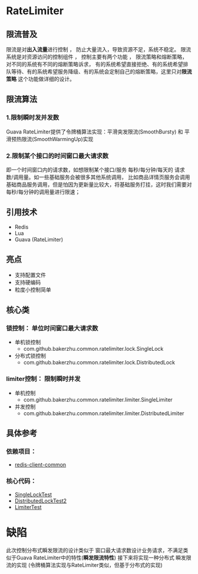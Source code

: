 # RateLimiter

## 限流普及
限流是对**出入流量**进行控制 ， 防止大量流入，导致资源不足，系统不稳定。
限流系统是对资源访问的控制组件 ， 控制主要有两个功能 ， 限流策略和熔断策略，对不同的系统有不同的熔断策略诉求，
有的系统希望直接拒绝、有的系统希望排队等待、有的系统希望服务降级、有的系统会定制自己的熔断策略，这里只对**限流策略** 这个功能做详细的设计。

## 限流算法
### 1.限制瞬时发并发数
Guava RateLimiter提供了令牌桶算法实现：平滑突发限流(SmoothBursty) 和 平滑预热限流(SmoothWarmingUp)实现
### 2.限制某个接口的时间窗口最大请求数
即一个时间窗口内的请求数，如想限制某个接口/服务 每秒/每分钟/每天的 请求数/调用量。如一些基础服务会被很多其他系统调用，
比如商品详情页服务会调用基础商品服务调用，但是怕因为更新量比较大，将基础服务打挂，这时我们需要对每秒/每分钟的调用量进行限速；


## 引用技术
* Redis
* Lua
* Guava (RateLimiter)

## 亮点
* 支持配置文件
* 支持硬编码
* 粒度小控制简单

## 核心类

### 锁控制： 单位时间窗口最大请求数
* 单机锁控制
    * com.github.bakerzhu.common.ratelimiter.lock.SingleLock
* 分布式锁控制
    * com.github.bakerzhu.common.ratelimiter.lock.DistributedLock

### limiter控制： 限制瞬时并发
* 单机控制
    * com.github.bakerzhu.common.ratelimiter.limiter.SingleLimiter
* 并发控制
    * com.github.bakerzhu.common.ratelimiter.limiter.DistributedLimiter



## 具体参考
### 依赖项目：
* [redis-client-common](https://github.com/ZhuBaker/redis-client-common)

### 核心代码：
* [SingleLockTest](https://github.com/ZhuBaker/rate-limiter/blob/master/src/test/java/com/github/bakerzhu/common/lock/SingleLockTest.java)
* [DistributedLockTest2](https://github.com/ZhuBaker/rate-limiter/blob/master/src/test/java/com/github/bakerzhu/common/lock/DistributedLockTest2.java)
* [LimiterTest](https://github.com/ZhuBaker/rate-limiter/blob/master/src/test/java/com/github/bakerzhu/common/limiter/LimiterTest.java)

# 缺陷

此次控制分布式瞬发限流的设计类似于 窗口最大请求数设计业务请求，不满足类似于Guava RateLimiter中的特性(**瞬发限流特性**)
接下来将实现一种分布式 瞬发限流的实现 (令牌桶算法实现与RateLimiter类似，但基于分布式的实现)

